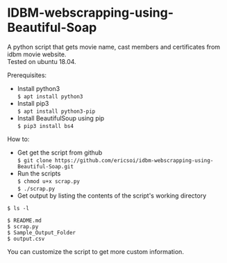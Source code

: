 # IDBM-webscrapping-using-Beautiful-Soap
A python script that gets movie name, cast members and certificates from idbm movie website.<br />
Tested on ubuntu 18.04.

Prerequisites:
- Install python3
<br />`$ apt install python3`
- Install pip3
<br />`$ apt install python3-pip`
- Install BeautifulSoup using pip
<br />`$ pip3 install bs4`

How to:
- Get get the script from github
<br />`$ git clone https://github.com/ericsoi/idbm-webscrapping-using-Beautiful-Soap.git`
- Run the scripts
<br />`$ chmod u+x scrap.py`
<br />`$ ./scrap.py`
- Get output by listing the contents of the script's working directory<br/>

`$ ls -l`
```
$ README.md
$ scrap.py
$ Sample_Output_Folder
$ output.csv
```
You can customize the script to get more custom information. 

